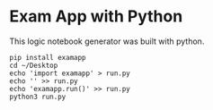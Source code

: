 # Exam App with Python

This logic notebook generator was built with python.


```shell
pip install examapp
cd ~/Desktop
echo 'import examapp' > run.py
echo '' >> run.py
echo 'examapp.run()' >> run.py
python3 run.py
```